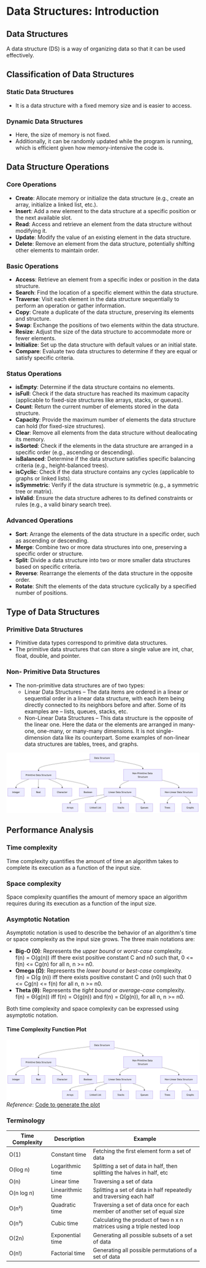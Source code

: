 # Data Structures: Introduction

## Data Structures
A data structure (DS) is a way of organizing data so that it can be used effectively.

## Classification of Data Structures
### Static Data Structures
- It is a data structure with a fixed memory size and is easier to access.
### Dynamic Data Structures
- Here, the size of memory is not fixed.
- Additionally, it can be randomly updated while the program is running, which is efficient given how memory-intensive the code is.

## Data Structure Operations
### Core Operations
- **Create**: Allocate memory or initialize the data structure (e.g., create an array, initialize a linked list, etc.).
- **Insert**: Add a new element to the data structure at a specific position or the next available slot.
- **Read**: Access and retrieve an element from the data structure without modifying it.
- **Update**: Modify the value of an existing element in the data structure.
- **Delete**: Remove an element from the data structure, potentially shifting other elements to maintain order.

### Basic Operations
- **Access**: Retrieve an element from a specific index or position in the data structure.
- **Search**: Find the location of a specific element within the data structure.
- **Traverse**: Visit each element in the data structure sequentially to perform an operation or gather information.
- **Copy**: Create a duplicate of the data structure, preserving its elements and structure.
- **Swap**: Exchange the positions of two elements within the data structure.
- **Resize**: Adjust the size of the data structure to accommodate more or fewer elements.
- **Initialize**: Set up the data structure with default values or an initial state.
- **Compare**: Evaluate two data structures to determine if they are equal or satisfy specific criteria.

### Status Operations
- **isEmpty**: Determine if the data structure contains no elements.
- **isFull**: Check if the data structure has reached its maximum capacity (applicable to fixed-size structures like arrays, stacks, or queues).
- **Count**: Return the current number of elements stored in the data structure.
- **Capacity**: Provide the maximum number of elements the data structure can hold (for fixed-size structures).
- **Clear**: Remove all elements from the data structure without deallocating its memory.
- **isSorted**: Check if the elements in the data structure are arranged in a specific order (e.g., ascending or descending).
- **isBalanced**: Determine if the data structure satisfies specific balancing criteria (e.g., height-balanced trees).
- **isCyclic**: Check if the data structure contains any cycles (applicable to graphs or linked lists).
- **isSymmetric**: Verify if the data structure is symmetric (e.g., a symmetric tree or matrix).
- **isValid**: Ensure the data structure adheres to its defined constraints or rules (e.g., a valid binary search tree).

### Advanced Operations
- **Sort**: Arrange the elements of the data structure in a specific order, such as ascending or descending.
- **Merge**: Combine two or more data structures into one, preserving a specific order or structure.
- **Split**: Divide a data structure into two or more smaller data structures based on specific criteria.
- **Reverse**: Rearrange the elements of the data structure in the opposite order.
- **Rotate**: Shift the elements of the data structure cyclically by a specified number of positions.

## Type of Data Structures
### Primitive Data Structures
- Primitive data types correspond to primitive data structures. 
- The primitive data structures that can store a single value are int, char, float, double, and pointer.

### Non- Primitive Data Structures
- The non-primitive data structures are of two types:
    - Linear Data Structures – The data items are ordered in a linear or sequential order in a linear data structure, with each item being directly connected to its neighbors before and after. Some of its examples are – lists, queues, stacks, etc. 
    - Non-Linear Data Structures – This data structure is the opposite of the linear one. Here the data or the elements are arranged in many-one, one-many, or many-many dimensions. It is not single-dimension data like its counterpart. Some examples of non-linear data structures are tables, trees, and graphs.

![Data Structure Classification](./images/Classification.png)

## Performance Analysis
### Time complexity
Time complexity quantifies the amount of time an algorithm takes to complete its execution as a function of the input size.
### Space complexity
Space complexity quantifies the amount of memory space an algorithm requires during its execution as a function of the input size.

### Asymptotic Notation

Asymptotic notation is used to describe the behavior of an algorithm's time or space complexity as the input size grows. The three main notations are:

- **Big-O (O)**: Represents the *upper bound* or *worst-case* complexity.  
f(n) = O(g(n)) iff there exist positive constant C and n0 such that, 0 <= f(n) <= Cg(n) for all n, n >= n0. 
- **Omega (Ω)**: Represents the *lower bound* or *best-case* complexity.  
f(n) = Ω(g (n)) iff there exists positive constant C and (n0) such that  0 <= Cg(n) <= f(n) for all n, n >= n0.
- **Theta (θ)**: Represents the *tight bound* or *average-case* complexity.  
f(n) = Θ(g(n)) iff f(n) = O(g(n)) and f(n) = Ω(g(n)), for all n, n >= n0. 

Both time complexity and space complexity can be expressed using asymptotic notation.

#### Time Complexity Function Plot
![Time Complexity Plot](./images/Classification.png)  
*Reference*: [Code to generate the plot](../Utility/timecomplexity.py)

### Terminology
| Time Complexity | Description       | Example                                                                    |
|-----------------|-------------------|----------------------------------------------------------------------------|
| O(1)            | Constant time     | Fetching the first element form a set of data                              |
| O(log n)        | Logarithmic time  | Splitting a set of data in half, then splitting the halves in half, etc    |
| O(n)            | Linear time       | Traversing a set of data                                                   |
| O(n log n)      | Linearithmic time | Splitting a set of data in half repeatedly and traversing each half        |
| O(n²)           | Quadratic time    | Traversing a set of data once for each member of another set of equal size |
| O(n³)           | Cubic time        | Calculating the product of two n x n matrices using a triple nested loop      |
| O(2n)           | Exponential time  | Generating all possible subsets of a set of data                           |
| O(n!)           | Factorial time    | Generating all possible permutations of a set of data                      |

